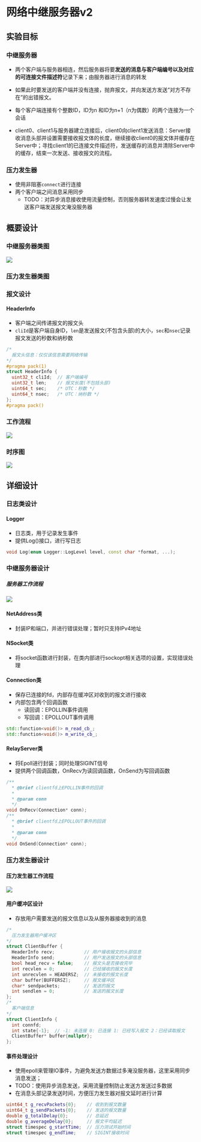 # 网络中继服务器v2

## 实验目标
### 中继服务器
- 两个客户端与服务器相连，然后服务器将要**发送的消息与客户端编号以及对应的可连接文件描述符**记录下来；由服务器进行消息的转发
- 如果此时要发送的客户端并没有连接，抛弃报文，并向发送方发送“对方不存在”的出错报文。 
- 每个客户端连接有个整数ID，ID为n 和ID为n+1（n为偶数）的两个连接为一个会话



- client0、client1与服务器建立连接后，client0向client1发送消息：Server接收消息头部并设置需要接收报文体的长度，继续接收client0的报文体并缓存在Server中；寻找client1的已连接文件描述符，发送缓存的消息并清除Server中的缓存，结束一次发送、接收报文的流程。


### 压力发生器
- 使用非阻塞`connect`进行连接
- 两个客户端之间消息采用同步
  - TODO：对异步消息接收使用流量控制，否则服务器转发速度过慢会让发送客户端发送报文淹没服务器


## 概要设计
### 中继服务器类图

![](asset/RelayServer.png)

### 压力发生器类图

### 报文设计
#### HeaderInfo
- 客户端之间传递报文的报文头
- `cliId`是客户端自身ID，`len`是发送报文(不包含头部)的大小，`sec`和`nsec`记录报文发送的秒数和纳秒数

~~~c
/*
  报文头信息：仅仅该信息需要网络传输
*/
#pragma pack(1)
struct HeaderInfo {
  uint32_t cliId;  // 客户端编号
  uint32_t len;    // 报文长度(不包括头部)
  uint64_t sec;    /* UTC：秒数 */
  uint64_t nsec;   /* UTC：纳秒数 */
};
#pragma pack()
~~~

### 工作流程

![](asset/工作概述.png)

### 时序图

![](asset/时序图.png)

## 详细设计
### 日志类设计
#### Logger
- 日志类，用于记录发生事件
- 提供Log()接口，进行写日志

~~~c++
void Log(enum Logger::LogLevel level, const char *format, ...);
~~~

### 中继服务器设计

##### 服务器工作流程

![](asset/服务器流程.png)

#### NetAddress类
- 封装IP和端口，并进行错误处理；暂时只支持IPv4地址

#### NSocket类
- 将socket函数进行封装，在类内部进行sockopt相关选项的设置，实现错误处理

#### Connection类
- 保存已连接的fd，内部存在缓冲区对收到的报文进行接收
- 内部包含两个回调函数
  - 读回调：EPOLLIN事件调用
  - 写回调：EPOLLOUT事件调用

~~~c++
std::function<void()> m_read_cb_;
std::function<void()> m_write_cb_;
~~~

#### RelayServer类
- 将Epoll进行封装；同时处理SIGINT信号
- 提供两个回调函数，OnRecv为读回调函数，OnSend为写回调函数
~~~c++
/**
  * @brief clientfd上EPOLLIN事件的回调
  *
  * @param conn
  */
void OnRecv(Connection* conn);
/**
  * @brief clientfd上EPOLLOUT事件的回调
  *
  * @param conn
  */
void OnSend(Connection* conn);
~~~
### 压力发生器设计

#### 压力发生器工作流程

![](asset/压力发生器流程.png)
 
#### 用户缓冲区设计
- 存放用户需要发送的报文信息以及从服务器接收到的消息
~~~c++
/*
  压力发生器用户缓冲区
*/
struct ClientBuffer {
  HeaderInfo recv;           // 用户接收报文的头部信息
  HeaderInfo send;           // 用户发送报文的头部信息
  bool head_recv = false;    // 报文头是否接收完毕
  int recvlen = 0;           // 已经接收的报文长度
  int unrecvlen = HEADERSZ;  // 未接收的报文长度
  char buffer[BUFFERSZ];     // 报文缓冲区
  char* sendpackets;         // 发送的报文
  int sendlen = 0;           // 发送的报文长度
};
/*
  客户端信息
*/
struct ClientInfo {
  int connfd;
  int state{-1};  // -1: 未连接 0: 已连接 1: 已经写入报文 2：已经读取报文
  ClientBuffer* buffer{nullptr};
};
~~~

#### 事件处理设计
- 使用epoll来管理IO事件，为避免发送方数据过多淹没服务器，这里采用同步消息发送；
- TODO：使用异步消息发送，采用流量控制防止发送方发送过多数据
- 在消息头部记录发送时间，方便压力发生器对报文延时进行计算

~~~c++
uint64_t g_recvPackets{0};    // 收到到报文数量
uint64_t g_sendPackets{0};    // 发送的报文数量
double g_totalDelay{0};       // 总延迟
double g_averageDelay{0};     // 报文平均延迟
struct timespec g_startTime;  // 压力测试开始时间
struct timespec g_endTime;    // SIGINT接收时间
~~~